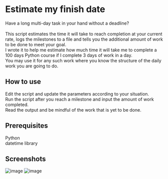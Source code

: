 # Estimate my finish date

Have a long multi-day task in your hand without a deadline?<br><br>
This script estimates the time it will take to reach completion at your current rate, logs the milestones to a file and tells you the additional amount of work to be done to meet your goal.<br>
I wrote it to help me estimate how much time it will take me to complete a 100 days Python course if I complete 3 days of work in a day.<br>
You may use it for any such work where you know the structure of the daily work you are going to do.<br>

## How to use

Edit the script and update the parameters according to your situation.<br>
Run the script after you reach a milestone and input the amount of work completed. <br>
Read the output and be mindful of the work that is yet to be done.<br>

## Prerequisites

Python<br>
datetime library<br>

## Screenshots
![image](https://github.com/nitesh-19/Estimation_Script/assets/64160155/b184a99e-9679-43c9-ba5e-3c0741279a8d)
![image](https://github.com/nitesh-19/Estimation_Script/assets/64160155/968d56e4-6851-452d-bf96-f9ee82d2bea7)
